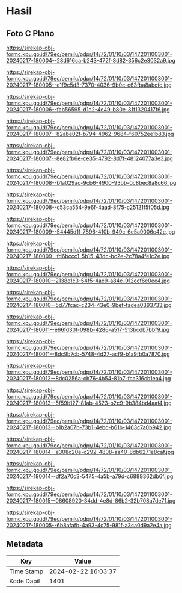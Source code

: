 # Hasil

## Foto C Plano

https://sirekap-obj-formc.kpu.go.id/79ec/pemilu/pdpr/14/72/01/10/03/1472011003001-20240217-180004--28d616ca-b243-472f-8d82-356c2e3032a9.jpg

https://sirekap-obj-formc.kpu.go.id/79ec/pemilu/pdpr/14/72/01/10/03/1472011003001-20240217-180005--e1f9c5d3-7370-4036-9b0c-c63fba8abcfc.jpg

https://sirekap-obj-formc.kpu.go.id/79ec/pemilu/pdpr/14/72/01/10/03/1472011003001-20240217-180006--fab56595-d1c2-4e49-b80e-31f1320417f6.jpg

https://sirekap-obj-formc.kpu.go.id/79ec/pemilu/pdpr/14/72/01/10/03/1472011003001-20240217-180007--82abe02f-b794-4962-9684-f60752ee1b83.jpg

https://sirekap-obj-formc.kpu.go.id/79ec/pemilu/pdpr/14/72/01/10/03/1472011003001-20240217-180007--8e82fb6e-ce35-4792-8d7f-48124077a3e3.jpg

https://sirekap-obj-formc.kpu.go.id/79ec/pemilu/pdpr/14/72/01/10/03/1472011003001-20240217-180008--b1a029ac-9cb6-4900-93bb-0c8bec8a8c66.jpg

https://sirekap-obj-formc.kpu.go.id/79ec/pemilu/pdpr/14/72/01/10/03/1472011003001-20240217-180008--c53ca554-9e6f-4aad-8f75-c25121f5f05d.jpg

https://sirekap-obj-formc.kpu.go.id/79ec/pemilu/pdpr/14/72/01/10/03/1472011003001-20240217-180009--54445d1f-7896-410b-949c-6e5a9006c42e.jpg

https://sirekap-obj-formc.kpu.go.id/79ec/pemilu/pdpr/14/72/01/10/03/1472011003001-20240217-180009--fd6bccc1-5b15-43dc-bc2e-2c78a4fe1c2e.jpg

https://sirekap-obj-formc.kpu.go.id/79ec/pemilu/pdpr/14/72/01/10/03/1472011003001-20240217-180010--2138e1c3-54f5-4ac9-a84c-912ccf6c0ee4.jpg

https://sirekap-obj-formc.kpu.go.id/79ec/pemilu/pdpr/14/72/01/10/03/1472011003001-20240217-180010--5d77fcac-c234-43e0-9bef-fadea0393733.jpg

https://sirekap-obj-formc.kpu.go.id/79ec/pemilu/pdpr/14/72/01/10/03/1472011003001-20240217-180011--e66fd30f-098b-4286-a517-513bcdb7bbf9.jpg

https://sirekap-obj-formc.kpu.go.id/79ec/pemilu/pdpr/14/72/01/10/03/1472011003001-20240217-180011--8dc9b7cb-5748-4d27-acf9-b1a9fb0a7870.jpg

https://sirekap-obj-formc.kpu.go.id/79ec/pemilu/pdpr/14/72/01/10/03/1472011003001-20240217-180012--8dc0256a-cb76-4b54-81b7-fca316cb1ea4.jpg

https://sirekap-obj-formc.kpu.go.id/79ec/pemilu/pdpr/14/72/01/10/03/1472011003001-20240217-180013--5f59b127-81ab-4523-b2c9-9b384bd4aaf4.jpg

https://sirekap-obj-formc.kpu.go.id/79ec/pemilu/pdpr/14/72/01/10/03/1472011003001-20240217-180013--b1b2a07b-73b1-4ebc-b61b-1463c7a0b942.jpg

https://sirekap-obj-formc.kpu.go.id/79ec/pemilu/pdpr/14/72/01/10/03/1472011003001-20240217-180014--e308c20e-c292-4808-aa40-8db6271e8caf.jpg

https://sirekap-obj-formc.kpu.go.id/79ec/pemilu/pdpr/14/72/01/10/03/1472011003001-20240217-180014--df2a70c3-5475-4a5b-a79d-c6889362db6f.jpg

https://sirekap-obj-formc.kpu.go.id/79ec/pemilu/pdpr/14/72/01/10/03/1472011003001-20240217-180015--08608920-34dd-4e8d-86b2-32b708a7de71.jpg

https://sirekap-obj-formc.kpu.go.id/79ec/pemilu/pdpr/14/72/01/10/03/1472011003001-20240217-180005--6b8afafb-4a93-4c75-981f-a3ca0d9a2e4a.jpg


## Metadata

| Key        | Value               |
| ---------- | ------------------- |
| Time Stamp | 2024-02-22 16:03:37 |
| Kode Dapil | 1401                |



